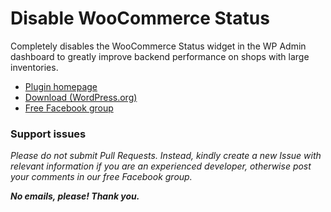 # Disable WooCommerce Status

Completely disables the WooCommerce Status widget in the WP Admin dashboard to greatly improve backend performance on shops with large inventories.

* [Plugin homepage](https://www.littlebizzy.com/plugins/disable-woocommerce-status)
* [Download (WordPress.org)](https://wordpress.org/plugins/disable-wc-status-littlebizzy)
* [Free Facebook group](https://www.facebook.com/groups/littlebizzy/)

### Support issues

*Please do not submit Pull Requests. Instead, kindly create a new Issue with relevant information if you are an experienced developer, otherwise post your comments in our free Facebook group.*

***No emails, please! Thank you.***
